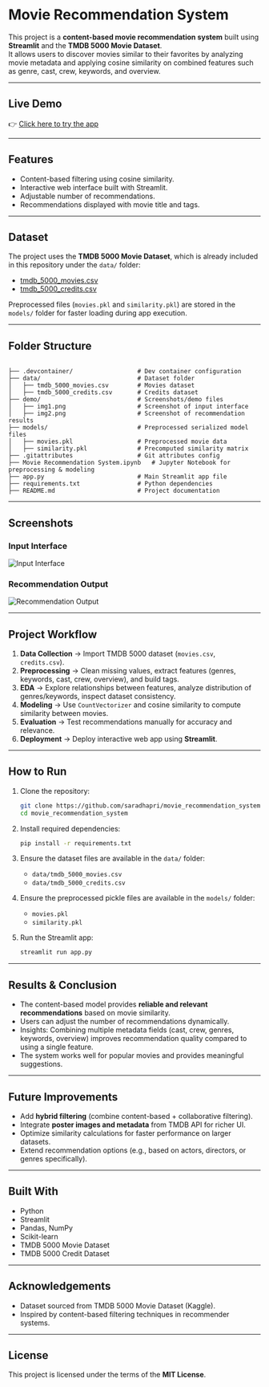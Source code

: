 # Movie Recommendation System

This project is a **content-based movie recommendation system** built using **Streamlit** and the **TMDB 5000 Movie Dataset**.  
It allows users to discover movies similar to their favorites by analyzing movie metadata and applying cosine similarity on combined features such as genre, cast, crew, keywords, and overview.

---

## Live Demo

👉 [Click here to try the app](https://movie-recommender-system7.streamlit.app/)

---

## Features
- Content-based filtering using cosine similarity.
- Interactive web interface built with Streamlit.
- Adjustable number of recommendations.
- Recommendations displayed with movie title and tags.

---

## Dataset

The project uses the **TMDB 5000 Movie Dataset**, which is already included in this repository under the `data/` folder:

- [tmdb_5000_movies.csv](data/tmdb_5000_movies.csv)  
- [tmdb_5000_credits.csv](data/tmdb_5000_credits.csv)  

Preprocessed files (`movies.pkl` and `similarity.pkl`) are stored in the `models/` folder for faster loading during app execution.

---

## Folder Structure

```

├── .devcontainer/                  # Dev container configuration
├── data/                           # Dataset folder
│   ├── tmdb_5000_movies.csv        # Movies dataset
│   ├── tmdb_5000_credits.csv       # Credits dataset
├── demo/                           # Screenshots/demo files
│   ├── img1.png                    # Screenshot of input interface
│   ├── img2.png                    # Screenshot of recommendation results
├── models/                         # Preprocessed serialized model files
│   ├── movies.pkl                  # Preprocessed movie data
│   ├── similarity.pkl              # Precomputed similarity matrix
├── .gitattributes                  # Git attributes config
├── Movie Recommendation System.ipynb   # Jupyter Notebook for preprocessing & modeling
├── app.py                          # Main Streamlit app file
├── requirements.txt                # Python dependencies
├── README.md                       # Project documentation

````

---

## Screenshots

### Input Interface
![Input Interface](demo/img1.png)

### Recommendation Output
![Recommendation Output](demo/img2.png)

---

## Project Workflow

1. **Data Collection** → Import TMDB 5000 dataset (`movies.csv`, `credits.csv`).  
2. **Preprocessing** → Clean missing values, extract features (genres, keywords, cast, crew, overview), and build tags.  
3. **EDA** → Explore relationships between features, analyze distribution of genres/keywords, inspect dataset consistency.  
4. **Modeling** → Use `CountVectorizer` and cosine similarity to compute similarity between movies.  
5. **Evaluation** → Test recommendations manually for accuracy and relevance.  
6. **Deployment** → Deploy interactive web app using **Streamlit**.

---

## How to Run

1. Clone the repository:
   ```bash
   git clone https://github.com/saradhapri/movie_recommendation_system.git
   cd movie_recommendation_system
   ````

2. Install required dependencies:

   ```bash
   pip install -r requirements.txt
   ```

3. Ensure the dataset files are available in the `data/` folder:

   * `data/tmdb_5000_movies.csv`
   * `data/tmdb_5000_credits.csv`

4. Ensure the preprocessed pickle files are available in the `models/` folder:

   * `movies.pkl`
   * `similarity.pkl`

5. Run the Streamlit app:

   ```bash
   streamlit run app.py
   ```

---

## Results & Conclusion

* The content-based model provides **reliable and relevant recommendations** based on movie similarity.
* Users can adjust the number of recommendations dynamically.
* Insights: Combining multiple metadata fields (cast, crew, genres, keywords, overview) improves recommendation quality compared to using a single feature.
* The system works well for popular movies and provides meaningful suggestions.

---

## Future Improvements

* Add **hybrid filtering** (combine content-based + collaborative filtering).
* Integrate **poster images and metadata** from TMDB API for richer UI.
* Optimize similarity calculations for faster performance on larger datasets.
* Extend recommendation options (e.g., based on actors, directors, or genres specifically).

---

## Built With

* Python
* Streamlit
* Pandas, NumPy
* Scikit-learn
* TMDB 5000 Movie Dataset
* TMDB 5000 Credit Dataset

---

## Acknowledgements

* Dataset sourced from TMDB 5000 Movie Dataset (Kaggle).
* Inspired by content-based filtering techniques in recommender systems.

---

## License

This project is licensed under the terms of the **MIT License**.





